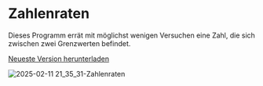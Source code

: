 # Zahlenraten
Dieses Programm errät mit möglichst wenigen Versuchen eine Zahl, die sich zwischen zwei Grenzwerten befindet.

[Neueste Version herunterladen](https://github.com/Alsweider/Zahlenraten/releases/latest)


![2025-02-11 21_35_31-Zahlenraten](https://github.com/user-attachments/assets/53746ebb-3e7a-4fb3-8e21-b5116777d407)
